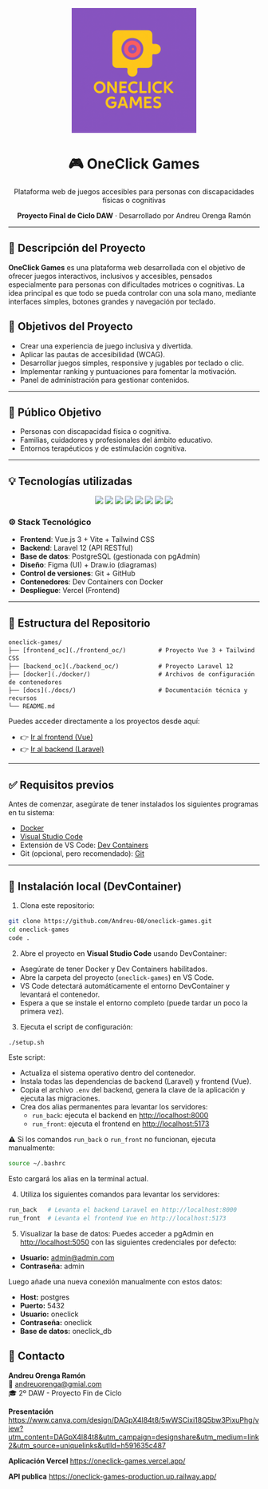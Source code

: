 <p align="center">
  <img src="frontend_oc/src/assets/Logo_oc.png" alt="OneClick Games Logo" width="250"/>
</p>

<h1 align="center">🎮 OneClick Games</h1>
<p align="center">Plataforma web de juegos accesibles para personas con discapacidades físicas o cognitivas</p>

<p align="center">
  <strong>Proyecto Final de Ciclo DAW</strong> · Desarrollado por Andreu Orenga Ramón
</p>

---

## 📁 Descripción del Proyecto

**OneClick Games** es una plataforma web desarrollada con el objetivo de ofrecer juegos interactivos, inclusivos y accesibles, pensados especialmente para personas con dificultades motrices o cognitivas. La idea principal es que todo se pueda controlar con una sola mano, mediante interfaces simples, botones grandes y navegación por teclado.

## 🎯 Objetivos del Proyecto

- Crear una experiencia de juego inclusiva y divertida.
- Aplicar las pautas de accesibilidad (WCAG).
- Desarrollar juegos simples, responsive y jugables por teclado o clic.
- Implementar ranking y puntuaciones para fomentar la motivación.
- Panel de administración para gestionar contenidos.

---

## 🧠 Público Objetivo

- Personas con discapacidad física o cognitiva.
- Familias, cuidadores y profesionales del ámbito educativo.
- Entornos terapéuticos y de estimulación cognitiva.

---

## 💡 Tecnologías utilizadas

<p align="center">
  <img src="https://img.shields.io/badge/Vue.js-35495E?style=for-the-badge&logo=vue.js&logoColor=4FC08D"/>
  <img src="https://img.shields.io/badge/Tailwind_CSS-0EA5E9?style=for-the-badge&logo=tailwind-css&logoColor=white"/>
  <img src="https://img.shields.io/badge/Laravel-FF2D20?style=for-the-badge&logo=laravel&logoColor=white"/>
  <img src="https://img.shields.io/badge/PostgreSQL-4169E1?style=for-the-badge&logo=postgresql&logoColor=white"/>
  <img src="https://img.shields.io/badge/pgAdmin-316192?style=for-the-badge&logo=pgadmin&logoColor=white"/>
  <img src="https://img.shields.io/badge/GitHub-100000?style=for-the-badge&logo=github&logoColor=white"/>
  <img src="https://img.shields.io/badge/Vercel-000000?style=for-the-badge&logo=vercel&logoColor=white"/>
  <img src="https://img.shields.io/badge/Docker-2496ED?style=for-the-badge&logo=docker&logoColor=white"/>
</p>

### ⚙️ Stack Tecnológico

- **Frontend**: Vue.js 3 + Vite + Tailwind CSS
- **Backend**: Laravel 12 (API RESTful)
- **Base de datos**: PostgreSQL (gestionada con pgAdmin)
- **Diseño**: Figma (UI) + Draw.io (diagramas)
- **Control de versiones**: Git + GitHub
- **Contenedores**: Dev Containers con Docker
- **Despliegue**: Vercel (Frontend)

---

## 📁 Estructura del Repositorio

```
oneclick-games/
├── [frontend_oc](./frontend_oc/)         # Proyecto Vue 3 + Tailwind CSS
├── [backend_oc](./backend_oc/)           # Proyecto Laravel 12
├── [docker](./docker/)                   # Archivos de configuración de contenedores
├── [docs](./docs/)                       # Documentación técnica y recursos
└── README.md
```

Puedes acceder directamente a los proyectos desde aquí:
- 👉 [Ir al frontend (Vue)](./frontend_oc/)
- 👉 [Ir al backend (Laravel)](./backend_oc/)

---
## ✅ Requisitos previos

Antes de comenzar, asegúrate de tener instalados los siguientes programas en tu sistema:

- [Docker](https://www.docker.com/products/docker-desktop/)
- [Visual Studio Code](https://code.visualstudio.com/)
- Extensión de VS Code: [Dev Containers](https://marketplace.visualstudio.com/items?itemName=ms-vscode-remote.remote-containers)
- Git (opcional, pero recomendado): [Git](https://git-scm.com/)

---

## 🚀 Instalación local (DevContainer)

1. Clona este repositorio:

```bash
git clone https://github.com/Andreu-08/oneclick-games.git
cd oneclick-games
code .
```

2. Abre el proyecto en **Visual Studio Code** usando DevContainer:

- Asegúrate de tener Docker y Dev Containers habilitados.
- Abre la carpeta del proyecto (`oneclick-games`) en VS Code.
- VS Code detectará automáticamente el entorno DevContainer y levantará el contenedor.
- Espera a que se instale el entorno completo (puede tardar un poco la primera vez).

3. Ejecuta el script de configuración:

```bash
./setup.sh
```

Este script:

- Actualiza el sistema operativo dentro del contenedor.
- Instala todas las dependencias de backend (Laravel) y frontend (Vue).
- Copia el archivo `.env` del backend, genera la clave de la aplicación y ejecuta las migraciones.
- Crea dos alias permanentes para levantar los servidores:
  - `run_back`: ejecuta el backend en [http://localhost:8000](http://localhost:8000)
  - `run_front`: ejecuta el frontend en [http://localhost:5173](http://localhost:5173)

⚠️ Si los comandos `run_back` o `run_front` no funcionan, ejecuta manualmente:

```bash
source ~/.bashrc
```

Esto cargará los alias en la terminal actual.

4. Utiliza los siguientes comandos para levantar los servidores:

```bash
run_back   # Levanta el backend Laravel en http://localhost:8000
run_front  # Levanta el frontend Vue en http://localhost:5173
```

5. Visualizar la base de datos:
   Puedes acceder a pgAdmin en [http://localhost:5050](http://localhost:5050) con las siguientes credenciales por defecto:

- **Usuario:** [admin@admin.com](mailto\:admin@admin.com)
- **Contraseña:** admin

Luego añade una nueva conexión manualmente con estos datos:

- **Host:** postgres
- **Puerto:** 5432
- **Usuario:** oneclick
- **Contraseña:** oneclick
- **Base de datos:** oneclick\_db

## 🤝 Contacto

**Andreu Orenga Ramón**  
📧 andreuorenga@gmial.com  
🎓 2º DAW - Proyecto Fin de Ciclo

**Presentación**
https://www.canva.com/design/DAGpX4l84t8/5wWSCixi18Q5bw3PixuPhg/view?utm_content=DAGpX4l84t8&utm_campaign=designshare&utm_medium=link2&utm_source=uniquelinks&utlId=h591635c487

**Aplicación Vercel**
https://oneclick-games.vercel.app/

**API publica**
https://oneclick-games-production.up.railway.app/

